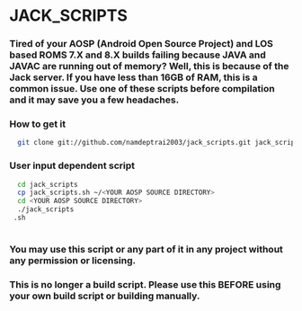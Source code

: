 # JACK_SCRIPTS

### Tired of your AOSP (Android Open Source Project) and LOS based ROMS 7.X and 8.X builds failing because JAVA and JAVAC are running out of memory? Well, this is because of the Jack server. If you have less than 16GB of RAM, this is a common issue. Use one of these scripts before compilation and it may save you a few headaches. ###

### How to get it ###
```bash
  git clone git://github.com/namdeptrai2003/jack_scripts.git jack_scripts
```

### User input dependent script ###
```bash
  cd jack_scripts
  cp jack_scripts.sh ~/<YOUR AOSP SOURCE DIRECTORY>
  cd <YOUR AOSP SOURCE DIRECTORY>
  ./jack_scripts
 .sh
 
```
### You may use this script or any part of it in any project without any permission or licensing. ###

### This is no longer a build script. Please use this BEFORE using your own build script or building manually. ###
